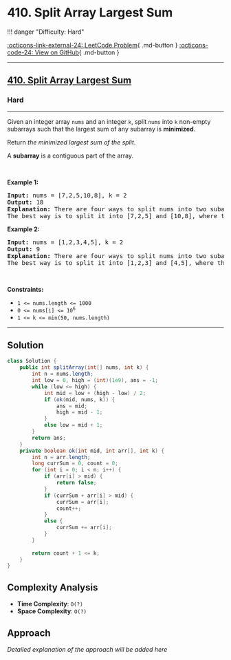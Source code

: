 # 410. Split Array Largest Sum

!!! danger "Difficulty: Hard"

[:octicons-link-external-24: LeetCode Problem](https://leetcode.com/problems/split-array-largest-sum/){ .md-button }
[:octicons-code-24: View on GitHub](https://github.com/RAJ8664/Leetcode/tree/master/0410-split-array-largest-sum){ .md-button }

---

<h2><a href="https://leetcode.com/problems/split-array-largest-sum">410. Split Array Largest Sum</a></h2><h3>Hard</h3><hr><p>Given an integer array <code>nums</code> and an integer <code>k</code>, split <code>nums</code> into <code>k</code> non-empty subarrays such that the largest sum of any subarray is <strong>minimized</strong>.</p>

<p>Return <em>the minimized largest sum of the split</em>.</p>

<p>A <strong>subarray</strong> is a contiguous part of the array.</p>

<p>&nbsp;</p>
<p><strong class="example">Example 1:</strong></p>

<pre>
<strong>Input:</strong> nums = [7,2,5,10,8], k = 2
<strong>Output:</strong> 18
<strong>Explanation:</strong> There are four ways to split nums into two subarrays.
The best way is to split it into [7,2,5] and [10,8], where the largest sum among the two subarrays is only 18.
</pre>

<p><strong class="example">Example 2:</strong></p>

<pre>
<strong>Input:</strong> nums = [1,2,3,4,5], k = 2
<strong>Output:</strong> 9
<strong>Explanation:</strong> There are four ways to split nums into two subarrays.
The best way is to split it into [1,2,3] and [4,5], where the largest sum among the two subarrays is only 9.
</pre>

<p>&nbsp;</p>
<p><strong>Constraints:</strong></p>

<ul>
	<li><code>1 &lt;= nums.length &lt;= 1000</code></li>
	<li><code>0 &lt;= nums[i] &lt;= 10<sup>6</sup></code></li>
	<li><code>1 &lt;= k &lt;= min(50, nums.length)</code></li>
</ul>


---

## Solution

```java
class Solution {
    public int splitArray(int[] nums, int k) {
        int n = nums.length;
        int low = 0, high = (int)(1e9), ans = -1;
        while (low <= high) {
            int mid = low + (high - low) / 2;
            if (ok(mid, nums, k)) {
                ans = mid;
                high = mid - 1;
            }
            else low = mid + 1;
        } 
        return ans;
    }
    private boolean ok(int mid, int arr[], int k) {
        int n = arr.length;
        long currSum = 0, count = 0;
        for (int i = 0; i < n; i++) {
            if (arr[i] > mid) {
                return false;
            }
            if (currSum + arr[i] > mid) {
                currSum = arr[i];
                count++;
            }
            else {
                currSum += arr[i];
            }
        }
        
        return count + 1 <= k;
    }
}
```

## Complexity Analysis

- **Time Complexity**: `O(?)`
- **Space Complexity**: `O(?)`

## Approach

*Detailed explanation of the approach will be added here*

